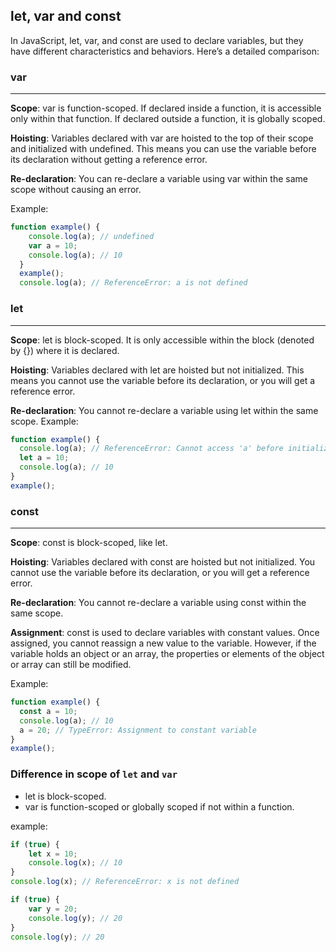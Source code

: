 ## let, var and const

In JavaScript, let, var, and const are used to declare variables, but they have different characteristics and behaviors. Here’s a detailed comparison:

### var 
---
**Scope**: var is function-scoped. If declared inside a function, it is accessible only within that function. If declared outside a function, it is globally scoped.

**Hoisting**: Variables declared with var are hoisted to the top of their scope and initialized with undefined. This means you can use the variable before its declaration without getting a reference error.

**Re-declaration**: You can re-declare a variable using var within the same scope without causing an error.

Example:
``` javascript
function example() {
    console.log(a); // undefined
    var a = 10;
    console.log(a); // 10
  }
  example();
  console.log(a); // ReferenceError: a is not defined
``` 
### let
---
**Scope**: let is block-scoped. It is only accessible within the block (denoted by {}) where it is declared.

**Hoisting**: Variables declared with let are hoisted but not initialized. This means you cannot use the variable before its declaration, or you will get a reference error.

**Re-declaration**: You cannot re-declare a variable using let within the same scope.
Example:

``` javascript
function example() {
  console.log(a); // ReferenceError: Cannot access 'a' before initialization
  let a = 10;
  console.log(a); // 10
}
example();
```

### const
---
**Scope**: const is block-scoped, like let.

**Hoisting**: Variables declared with const are hoisted but not initialized. You cannot use the variable before its declaration, or you will get a reference error.

**Re-declaration**: You cannot re-declare a variable using const within the same scope.

**Assignment**: const is used to declare variables with constant values. Once assigned, you cannot reassign a new value to the variable. However, if the variable holds an object or an array, the properties or elements of the object or array can still be modified.

Example:

``` javascript
function example() {
  const a = 10;
  console.log(a); // 10
  a = 20; // TypeError: Assignment to constant variable
}
example();
```

### Difference in scope of ``let`` and ``var``
- let is block-scoped.
- var is function-scoped or globally scoped if not within a function.

example:

``` js
if (true) {
    let x = 10;
    console.log(x); // 10
}
console.log(x); // ReferenceError: x is not defined
```

``` js
if (true) {
    var y = 20;
    console.log(y); // 20
}
console.log(y); // 20
```

